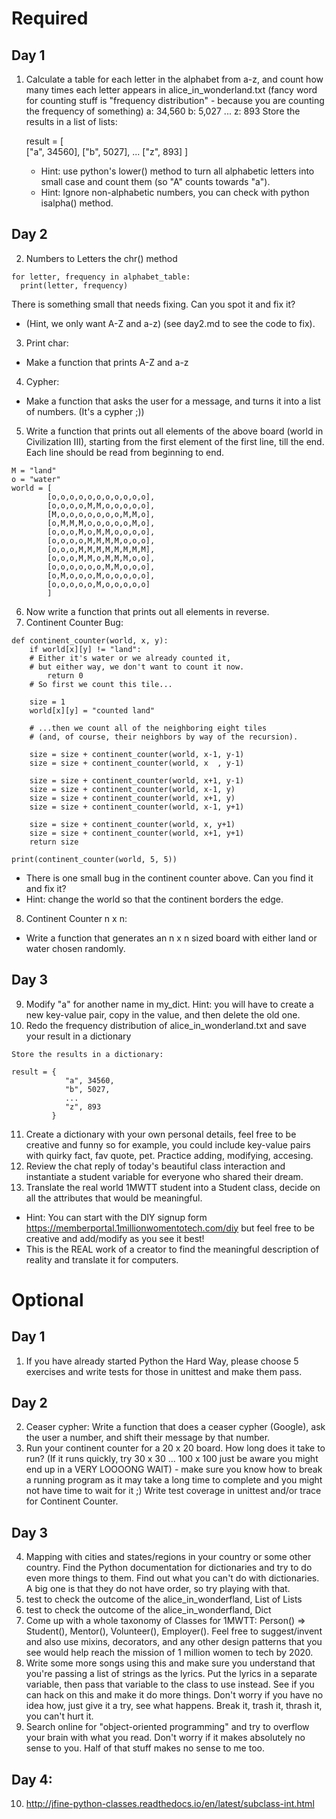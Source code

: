 # Required
## Day 1
1. Calculate a table for each letter in the alphabet from a-z, and count how many times each letter appears in alice_in_wonderland.txt (fancy word for counting stuff is "frequency distribution" - because you are counting the frequency of something)
    a: 34,560
    b: 5,027
    ...
    z: 893
    Store the results in a list of lists:

    result = [  
                ["a", 34560], 
                ["b", 5027], 
                ... 
                ["z", 893]
             ]

    - Hint: use python's lower() method to turn all alphabetic letters into small case and count them (so "A" counts towards "a").
    - Hint: Ignore non-alphabetic numbers, you can check with python isalpha() method.
## Day 2
2. Numbers to Letters the chr() method 
  ```
  for letter, frequency in alphabet_table:
    print(letter, frequency)
  ```
There is something small that needs fixing. Can you spot it and fix it? 
  - (Hint, we only want A-Z and a-z) (see day2.md to see the code to fix).  
3. Print char:
  - Make a function that prints A-Z and a-z
4. Cypher:
  - Make a function that asks the user for a message, and turns it into a list of numbers. (It's a cypher ;))
5. 	Write a function that prints out all elements of the above board (world in Civilization III), starting from the first element of the first line, till the end. Each line should be read from beginning to end.
```
M = "land"
o = "water"
world = [
        [o,o,o,o,o,o,o,o,o,o,o],
        [o,o,o,o,M,M,o,o,o,o,o],
        [M,o,o,o,o,o,o,o,M,M,o],
        [o,M,M,M,o,o,o,o,o,M,o],
        [o,o,o,M,o,M,M,o,o,o,o],
        [o,o,o,o,M,M,M,M,o,o,o],
        [o,o,o,M,M,M,M,M,M,M,M],
        [o,o,o,M,M,o,M,M,M,o,o],
        [o,o,o,o,o,o,M,M,o,o,o],
        [o,M,o,o,o,M,o,o,o,o,o],
        [o,o,o,o,o,M,o,o,o,o,o]
        ]
```
6. Now write a function that prints out all elements in reverse.
7. 	Continent Counter Bug:
```
def continent_counter(world, x, y):
    if world[x][y] != "land":
    # Either it's water or we already counted it,​
    # but either way, we don't want to count it now.​
        return 0
    # So first we count this tile...​
    
    size = 1
    world[x][y] = "counted land"

    # ...then we count all of the neighboring eight tiles​
    # (and, of course, their neighbors by way of the recursion).​

    size = size + continent_counter(world, x-1, y-1)
    size = size + continent_counter(world, x  , y-1)
    
    size = size + continent_counter(world, x+1, y-1)
    size = size + continent_counter(world, x-1, y)
    size = size + continent_counter(world, x+1, y)
    size = size + continent_counter(world, x-1, y+1)

    size = size + continent_counter(world, x, y+1)
    size = size + continent_counter(world, x+1, y+1)    
    return size

print(continent_counter(world, 5, 5))
```
  - There is one small bug in the continent counter above. Can you find it and fix it? 
  - Hint: change the world so that the continent borders the edge.
8. Continent Counter n x n:
  - Write a function that generates an n x n sized board with either land or water chosen randomly.
## Day 3
9. Modify "a" for another name in my_dict. Hint: you will have to create a new key-value pair, copy in the value, and then delete the old one.
10. Redo the frequency distribution of alice_in_wonderland.txt and save your result in a dictionary
```
Store the results in a dictionary:

result = {  
            "a", 34560, 
            "b", 5027, 
            ... 
            "z", 893
         }
 ```
11. Create a dictionary with your own personal details, feel free to be creative and funny so for example, you could include key-value pairs with quirky fact, fav quote, pet. Practice adding, modifying, accesing.
12. Review the chat reply of today's beautiful class interaction and instantiate a student variable for everyone who shared their dream.
13. Translate the real world 1MWTT student into a Student class, decide on all the attributes that would be meaningful. 
  - Hint: You can start with the DIY signup form https://memberportal.1millionwomentotech.com/diy but feel free to be creative and add/modify as you see it best! 
  - This is the REAL work of a creator to find the meaningful description of reality and translate it for computers.

  
# Optional
## Day 1
1. If you have already started Python the Hard Way, please choose 5 exercises and write tests for those in unittest and make them pass.
## Day 2
2. Ceaser cypher: Write a function that does a ceaser cypher (Google), ask the user a number, and shift their message by that number.
3. Run your continent counter for a 20 x 20 board. How long does it take to run? (If it runs quickly, try 30 x 30 ... 100 x 100 just be aware you might end up in a VERY LOOOONG WAIT) - make sure you know how to break a running program as it may take a long time to complete and you might not have time to wait for it ;)
Write test coverage in unittest and/or trace for Continent Counter.
## Day 3
4. Mapping with cities and states/regions in your country or some other country. Find the Python documentation for dictionaries and try to do even more things to them. Find out what you can't do with dictionaries. A big one is that they do not have order, so try playing with that.
5. test to check the outcome of the alice_in_wonderfland, List of Lists
6. test to check the outcome of the alice_in_wonderfland, Dict
7. Come up with a whole taxonomy of Classes for 1MWTT: Person() => Student(), Mentor(), Volunteer(), Employer(). Feel free to suggest/invent and also use mixins, decorators, and any other design patterns that you see would help reach the mission of 1 million women to tech by 2020.
8. Write some more songs using this and make sure you understand that you're passing a list of strings as the lyrics. Put the lyrics in a separate variable, then pass that variable to the class to use instead. See if you can hack on this and make it do more things. Don't worry if you have no idea how, just give it a try, see what happens. Break it, trash it, thrash it, you can't hurt it.
9. Search online for "object-oriented programming" and try to overflow your brain with what you read. Don't worry if it makes absolutely no sense to you. Half of that stuff makes no sense to me too.
## Day 4:
10. http://jfine-python-classes.readthedocs.io/en/latest/subclass-int.html
